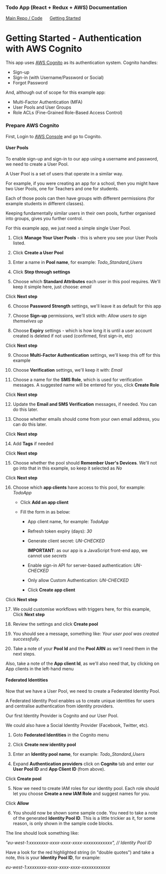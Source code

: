 ### Todo App (React + Redux + AWS) Documentation
[Main Repo / Code](https://github.com/dominicfallows/todo-app-react-redux-aws) &nbsp;&nbsp;&nbsp;&nbsp; [Getting Started](https://github.com/dominicfallows/todo-app-react-redux-aws/blob/master/docs/getting-started.md)

# Getting Started - Authentication with AWS Cognito
This app uses [AWS Cognito](https://aws.amazon.com/cognito/) as its authentication system. Cognito handles:

- Sign-up
- Sign-in (with Username/Password or Social)
- Forgot Password

And, although out of scope for this example app:

- Multi-Factor Authentication (MFA)
- User Pools and User Groups
- Role ACLs (Fine-Grained Role-Based Access Control)

### Prepare AWS Cognito

First, Login to [AWS Console](https://aws.amazon.com/console/) and go to Cognito.

#### User Pools

To enable sign-up and sign-in to our app using a username and password, we need to create a User Pool. 

   A User Pool is a set of users that operate in a similar way. 
   
   For example, if you were creating an app for a school, then you might have two User Pools, one for Teachers and one for students. 
   
   Each of those pools can then have groups with different permissions (for example students in different classes).
   
   Keeping fundamentally similar users in their own pools, further organised into groups, gives you further control. 
   
   For this example app, we just need a simple single User Pool.

1. Click **Manage Your User Pools** - this is where you see your User Pools listed. 

2. Click **Create a User Pool**

3. Enter a name in **Pool name**, for example: *Todo_Standard_Users*

4. Click **Step through settings**

5. Choose which **Standard Attributes** each user in this pool requires. We'll keep it simple here, just choose: *email*
   
  Click **Next step**
   
6. Choose **Password Strength** settings, we'll leave it as default for this app

7. Choose **Sign-up** permissions, we'll stick with: *Allow users to sign themselves up*

8. Choose **Expiry** settings - which is how long it is until a user account created is deleted if not used (confirmed, first sign-in, etc)

  Click **Next step**

9. Choose **Multi-Factor Authentication** settings, we'll keep this off for this example

10. Choose **Verification** settings, we'll keep it with: *Email*

11. Choose a name for the **SMS Role**, which is used for verification messages. A suggested name will be entered for you, click **Create Role**

  Click **Next step**

12. Update the **Email and SMS Verification** messages, if needed. You can do this later.

13. Choose whether emails should come from your own email address, you can do this later.

  Click **Next step**

14. Add **Tags** if needed

  Click **Next step**

15. Choose whether the pool should **Remember User's Devices**. We'll not go into that in this example, so keep it selected as *No*

  Click **Next step**

16. Choose which **app clients** have access to this pool, for example: *TodoApp* 

      - Click **Add an app client**

      - Fill the form in as below:
      
          - App client name, for example: *TodoApp*
          - Refresh token expiry (days): *30*
          - Generate client secret: *UN-CHECKED* 
     
              **IMPORTANT**: as our app is a JavaScript front-end app, we cannot use *secrets*
       
          - Enable sign-in API for server-based authentication: *UN-CHECKED*
          - Only allow Custom Authentication: *UN-CHECKED*
        
        - Click **Create app client**

  Click **Next step**

17. We could customise workflows with triggers here, for this example, Click **Next step**

18. Review the settings and click **Create pool**

19. You should see a message, something like: *Your user pool was created successfully.*

20. Take a note of your **Pool Id** and the **Pool ARN** as we'll need them in the next steps.
      
  Also, take a note of the **App client Id**, as we'll also need that, by clicking on App clients in the left-hand menu

#### Federated Identities

Now that we have a User Pool, we need to create a Federated Identity Pool. 

A Federated Identity Pool enables us to create unique identities for users and centralise authentication from identity providers.

Our first Identity Provider is Cognito and our User Pool.

We could also have a Social Identity Provider (Facebook, Twitter, etc). 

1. Goto **Federated Identities** in the Cognito menu

2. Click **Create new identity pool**

3. Enter an **Identity pool name**, for example: *Todo_Standard_Users*

4. Expand **Authentication providers** click on **Cognito** tab and enter our **User Pool ID** and **App Client ID** (from above).

  Click **Create pool**
  
5. Now we need to create IAM roles for our identity pool. Each role should let you choose **Create a new IAM Role** and suggest names for you.

  Click **Allow**
  
6. You should now be shown some sample code. You need to take a note of the generated **Identity Pool ID**. This is a little trickier as it, for some reason, is only shown in the sample code blocks. 

 The line should look something like: 
  
  *"eu-west-1:xxxxxxxx-xxxx-xxxx-xxxx-xxxxxxxxxxxx", // Identity Pool ID* 
  
  Have a look for the red highlighted string (in "double quotes") and take a note, this is your **Identity Pool ID**, for example: 
  
  *eu-west-1:xxxxxxxx-xxxx-xxxx-xxxx-xxxxxxxxxxxx* 
  

